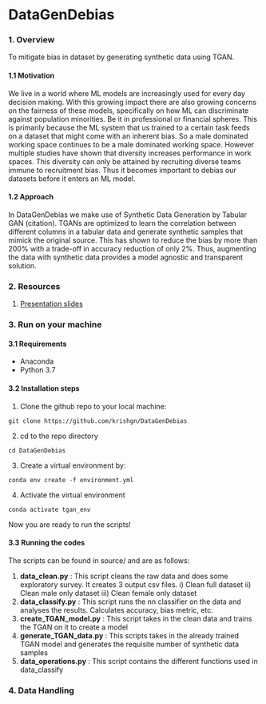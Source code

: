 # **DataGenDebias**

### 1. Overview
To mitigate bias in dataset by generating synthetic data using TGAN.

#### 1.1 Motivation

We live in a world where ML models are increasingly used for every day decision making. With this growing impact there are also growing concerns on the fairness of these models, specifically on how ML can discriminate against population minorities. Be it in professional or financial spheres.
This is primarily because the ML system that us trained to a certain task feeds on a dataset that might come with an inherent bias. So a male dominated working space continues to be a male dominated working space. However multiple studies have shown that diversity increases performance in work spaces. This diversity can only be attained by recruiting diverse teams immune to recruitment bias. Thus it becomes important to debias our datasets before it enters an ML model.

#### 1.2 Approach
In DataGenDebias we make use of Synthetic Data Generation by Tabular GAN (citation). TGANs are optimized to learn the correlation between different columns in a tabular data and generate synthetic samples that mimick the original source. This has shown to reduce the bias by more than 200% with a trade-off in accuracy reduction of only 2%. Thus, augmenting the data with synthetic data provides a model agnostic and transparent solution.

### 2. Resources

1. [Presentation slides](https://docs.google.com/presentation/d/1Qc-9QVkUEInTeGwaflN6aTs6hAGx7xB2DUy4CLbheJI/edit#slide=id.p)

### 3. Run on your machine

#### 3.1 Requirements
- Anaconda
- Python 3.7

#### 3.2 Installation steps

1. Clone the github repo to your local machine:
```
git clone https://github.com/krishgn/DataGenDebias
```
2. cd to the repo directory
```
cd DataGenDebias
```
3. Create a virtual environment by:
```
conda env create -f environment.yml
```
4. Activate the virtual environment
```
conda activate tgan_env
```

Now you are ready to run the scripts!

#### 3.3 Running the codes

The scripts can be found in source/ and are as follows:
1. **data_clean.py** : This script cleans the raw data and does some exploratory survey. It creates 3 output csv files.
  i) Clean full dataset
  ii) Clean male only dataset
  iii) Clean female only dataset
2. **data_classify.py** : This script runs the nn classifier on the data and analyses the results. Calculates accuracy, bias metric, etc.
3. **create_TGAN_model.py** : This script takes in the clean data and trains the TGAN on it to create a model
4. **generate_TGAN_data.py** : This scripts takes in the already trained TGAN model and generates the requisite number of synthetic data samples
5. **data_operations.py** : This script contains the different functions used in data_classify

### 4. Data Handling

